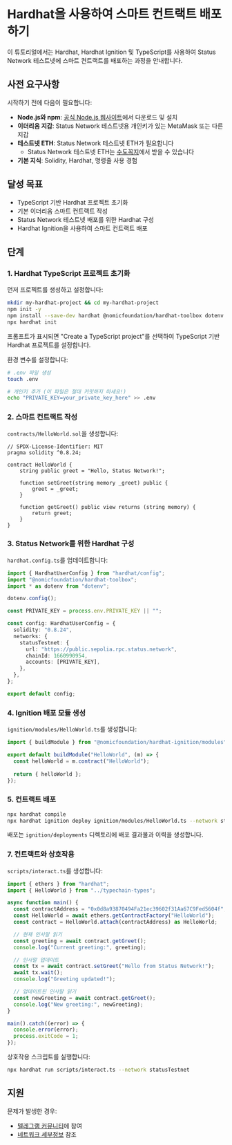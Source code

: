 # Hardhat을 사용하여 스마트 컨트랙트 배포하기

이 튜토리얼에서는 Hardhat, Hardhat Ignition 및 TypeScript를 사용하여 Status Network 테스트넷에 스마트 컨트랙트를 배포하는 과정을 안내합니다.

## 사전 요구사항

시작하기 전에 다음이 필요합니다:

- **Node.js와 npm**: [공식 Node.js 웹사이트](https://nodejs.org/)에서 다운로드 및 설치
- **이더리움 지갑**: Status Network 테스트넷용 개인키가 있는 MetaMask 또는 다른 지갑
- **테스트넷 ETH**: Status Network 테스트넷 ETH가 필요합니다
  - Status Network 테스트넷 ETH는 [수도꼭지](/tools/testnet-faucets)에서 받을 수 있습니다
- **기본 지식**: Solidity, Hardhat, 명령줄 사용 경험

## 달성 목표

- TypeScript 기반 Hardhat 프로젝트 초기화
- 기본 이더리움 스마트 컨트랙트 작성
- Status Network 테스트넷 배포를 위한 Hardhat 구성
- Hardhat Ignition을 사용하여 스마트 컨트랙트 배포

## 단계

### 1. Hardhat TypeScript 프로젝트 초기화

먼저 프로젝트를 생성하고 설정합니다:

```bash
mkdir my-hardhat-project && cd my-hardhat-project
npm init -y
npm install --save-dev hardhat @nomicfoundation/hardhat-toolbox dotenv
npx hardhat init
```

프롬프트가 표시되면 "Create a TypeScript project"를 선택하여 TypeScript 기반 Hardhat 프로젝트를 설정합니다.

환경 변수를 설정합니다:

```bash
# .env 파일 생성
touch .env

# 개인키 추가 (이 파일은 절대 커밋하지 마세요!)
echo "PRIVATE_KEY=your_private_key_here" >> .env
```

### 2. 스마트 컨트랙트 작성

`contracts/HelloWorld.sol`을 생성합니다:

```solidity
// SPDX-License-Identifier: MIT
pragma solidity ^0.8.24;

contract HelloWorld {
    string public greet = "Hello, Status Network!";

    function setGreet(string memory _greet) public {
        greet = _greet;
    }

    function getGreet() public view returns (string memory) {
        return greet;
    }
}
```

### 3. Status Network를 위한 Hardhat 구성

`hardhat.config.ts`를 업데이트합니다:

```typescript
import { HardhatUserConfig } from "hardhat/config";
import "@nomicfoundation/hardhat-toolbox";
import * as dotenv from "dotenv";

dotenv.config();

const PRIVATE_KEY = process.env.PRIVATE_KEY || "";

const config: HardhatUserConfig = {
  solidity: "0.8.24",
  networks: {
    statusTestnet: {
      url: "https://public.sepolia.rpc.status.network",
      chainId: 1660990954,
      accounts: [PRIVATE_KEY],
    },
  },
};

export default config;
```

### 4. Ignition 배포 모듈 생성

`ignition/modules/HelloWorld.ts`를 생성합니다:

```typescript
import { buildModule } from "@nomicfoundation/hardhat-ignition/modules";

export default buildModule("HelloWorld", (m) => {
  const helloWorld = m.contract("HelloWorld");
  
  return { helloWorld };
});
```

### 5. 컨트랙트 배포

```bash
npx hardhat compile
npx hardhat ignition deploy ignition/modules/HelloWorld.ts --network statusTestnet
```

배포는 `ignition/deployments` 디렉토리에 배포 결과물과 이력을 생성합니다.

### 7. 컨트랙트와 상호작용

`scripts/interact.ts`를 생성합니다:

```typescript
import { ethers } from "hardhat";
import { HelloWorld } from "../typechain-types";

async function main() {
  const contractAddress = "0x0d8a93870494Fa21ec39602f31Aa67C9Fed5604f";
  const HelloWorld = await ethers.getContractFactory("HelloWorld");
  const contract = HelloWorld.attach(contractAddress) as HelloWorld;

  // 현재 인사말 읽기
  const greeting = await contract.getGreet();
  console.log("Current greeting:", greeting);

  // 인사말 업데이트
  const tx = await contract.setGreet("Hello from Status Network!");
  await tx.wait();
  console.log("Greeting updated!");

  // 업데이트된 인사말 읽기
  const newGreeting = await contract.getGreet();
  console.log("New greeting:", newGreeting);
}

main().catch((error) => {
  console.error(error);
  process.exitCode = 1;
});
```

상호작용 스크립트를 실행합니다:

```bash
npx hardhat run scripts/interact.ts --network statusTestnet
```

## 지원

문제가 발생한 경우:
- [텔레그램 커뮤니티](https://t.me/statusl2)에 참여
- [네트워크 세부정보](/general-info/network-details) 참조
